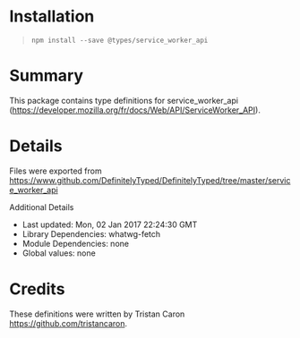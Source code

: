 # Installation
> `npm install --save @types/service_worker_api`

# Summary
This package contains type definitions for service_worker_api (https://developer.mozilla.org/fr/docs/Web/API/ServiceWorker_API).

# Details
Files were exported from https://www.github.com/DefinitelyTyped/DefinitelyTyped/tree/master/service_worker_api

Additional Details
 * Last updated: Mon, 02 Jan 2017 22:24:30 GMT
 * Library Dependencies: whatwg-fetch
 * Module Dependencies: none
 * Global values: none

# Credits
These definitions were written by Tristan Caron <https://github.com/tristancaron>.
